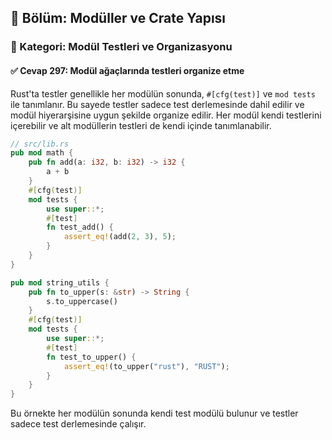 ## 📘 Bölüm: Modüller ve Crate Yapısı  
### 🔹 Kategori: Modül Testleri ve Organizasyonu  
#### ✅ Cevap 297: Modül ağaçlarında testleri organize etme

Rust'ta testler genellikle her modülün sonunda, `#[cfg(test)]` ve `mod tests` ile tanımlanır. Bu sayede testler sadece test derlemesinde dahil edilir ve modül hiyerarşisine uygun şekilde organize edilir. Her modül kendi testlerini içerebilir ve alt modüllerin testleri de kendi içinde tanımlanabilir.

```rust
// src/lib.rs
pub mod math {
    pub fn add(a: i32, b: i32) -> i32 {
        a + b
    }
    #[cfg(test)]
    mod tests {
        use super::*;
        #[test]
        fn test_add() {
            assert_eq!(add(2, 3), 5);
        }
    }
}

pub mod string_utils {
    pub fn to_upper(s: &str) -> String {
        s.to_uppercase()
    }
    #[cfg(test)]
    mod tests {
        use super::*;
        #[test]
        fn test_to_upper() {
            assert_eq!(to_upper("rust"), "RUST");
        }
    }
}
```

Bu örnekte her modülün sonunda kendi test modülü bulunur ve testler sadece test derlemesinde çalışır.
